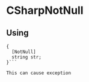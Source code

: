 # CSharpNotNull
## Using
```public class MyClass:NotNullable
{
  [NotNull]
  string str;
}```

This can cause exception
